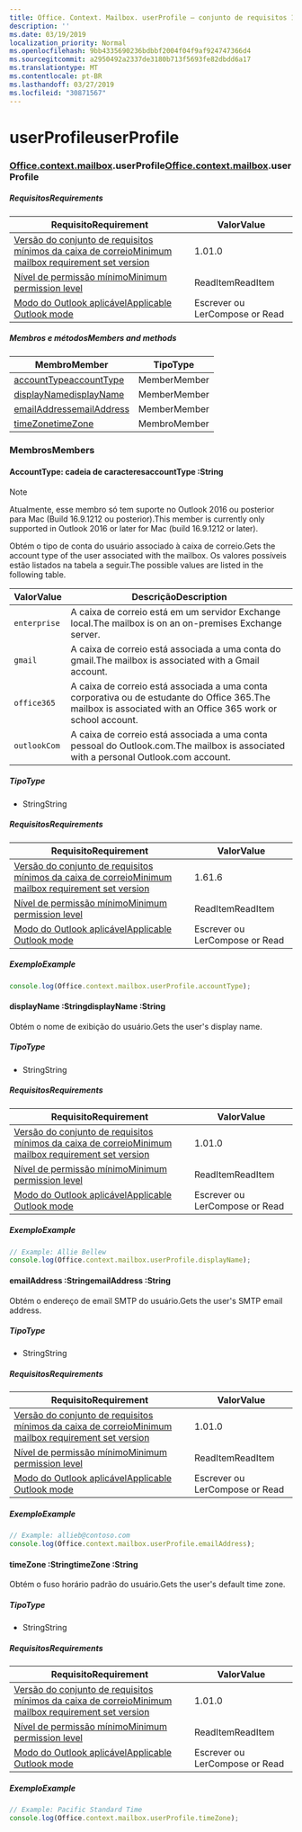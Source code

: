 ```yaml
---
title: Office. Context. Mailbox. userProfile – conjunto de requisitos 1,6
description: ''
ms.date: 03/19/2019
localization_priority: Normal
ms.openlocfilehash: 9bb4335690236bdbbf2004f04f9af924747366d4
ms.sourcegitcommit: a2950492a2337de3180b713f5693fe82dbdd6a17
ms.translationtype: MT
ms.contentlocale: pt-BR
ms.lasthandoff: 03/27/2019
ms.locfileid: "30871567"
---
```

# <a name="userprofile"></a><span data-ttu-id="bfdee-102">userProfile</span><span class="sxs-lookup"><span data-stu-id="bfdee-102">userProfile</span></span>

### <a name="officeofficemdcontextofficecontextmdmailboxofficecontextmailboxmduserprofile"></a><span data-ttu-id="bfdee-103">[Office](Office.md)[.context](Office.context.md)[.mailbox](Office.context.mailbox.md).userProfile</span><span class="sxs-lookup"><span data-stu-id="bfdee-103">[Office](Office.md)[.context](Office.context.md)[.mailbox](Office.context.mailbox.md).userProfile</span></span>

##### <a name="requirements"></a><span data-ttu-id="bfdee-104">Requisitos</span><span class="sxs-lookup"><span data-stu-id="bfdee-104">Requirements</span></span>

|<span data-ttu-id="bfdee-105">Requisito</span><span class="sxs-lookup"><span data-stu-id="bfdee-105">Requirement</span></span>| <span data-ttu-id="bfdee-106">Valor</span><span class="sxs-lookup"><span data-stu-id="bfdee-106">Value</span></span>|
|---|---|
|[<span data-ttu-id="bfdee-107">Versão do conjunto de requisitos mínimos da caixa de correio</span><span class="sxs-lookup"><span data-stu-id="bfdee-107">Minimum mailbox requirement set version</span></span>](/office/dev/add-ins/reference/requirement-sets/outlook-api-requirement-sets)| <span data-ttu-id="bfdee-108">1.0</span><span class="sxs-lookup"><span data-stu-id="bfdee-108">1.0</span></span>|
|[<span data-ttu-id="bfdee-109">Nível de permissão mínimo</span><span class="sxs-lookup"><span data-stu-id="bfdee-109">Minimum permission level</span></span>](/outlook/add-ins/understanding-outlook-add-in-permissions)| <span data-ttu-id="bfdee-110">ReadItem</span><span class="sxs-lookup"><span data-stu-id="bfdee-110">ReadItem</span></span>|
|[<span data-ttu-id="bfdee-111">Modo do Outlook aplicável</span><span class="sxs-lookup"><span data-stu-id="bfdee-111">Applicable Outlook mode</span></span>](/outlook/add-ins/#extension-points)| <span data-ttu-id="bfdee-112">Escrever ou Ler</span><span class="sxs-lookup"><span data-stu-id="bfdee-112">Compose or Read</span></span>|

##### <a name="members-and-methods"></a><span data-ttu-id="bfdee-113">Membros e métodos</span><span class="sxs-lookup"><span data-stu-id="bfdee-113">Members and methods</span></span>

| <span data-ttu-id="bfdee-114">Membro</span><span class="sxs-lookup"><span data-stu-id="bfdee-114">Member</span></span> | <span data-ttu-id="bfdee-115">Tipo</span><span class="sxs-lookup"><span data-stu-id="bfdee-115">Type</span></span> |
|--------|------|
| [<span data-ttu-id="bfdee-116">accountType</span><span class="sxs-lookup"><span data-stu-id="bfdee-116">accountType</span></span>](#accounttype-string) | <span data-ttu-id="bfdee-117">Member</span><span class="sxs-lookup"><span data-stu-id="bfdee-117">Member</span></span> |
| [<span data-ttu-id="bfdee-118">displayName</span><span class="sxs-lookup"><span data-stu-id="bfdee-118">displayName</span></span>](#displayname-string) | <span data-ttu-id="bfdee-119">Member</span><span class="sxs-lookup"><span data-stu-id="bfdee-119">Member</span></span> |
| [<span data-ttu-id="bfdee-120">emailAddress</span><span class="sxs-lookup"><span data-stu-id="bfdee-120">emailAddress</span></span>](#emailaddress-string) | <span data-ttu-id="bfdee-121">Member</span><span class="sxs-lookup"><span data-stu-id="bfdee-121">Member</span></span> |
| [<span data-ttu-id="bfdee-122">timeZone</span><span class="sxs-lookup"><span data-stu-id="bfdee-122">timeZone</span></span>](#timezone-string) | <span data-ttu-id="bfdee-123">Membro</span><span class="sxs-lookup"><span data-stu-id="bfdee-123">Member</span></span> |

### <a name="members"></a><span data-ttu-id="bfdee-124">Membros</span><span class="sxs-lookup"><span data-stu-id="bfdee-124">Members</span></span>

####  <a name="accounttype-string"></a><span data-ttu-id="bfdee-125">AccountType: cadeia de caracteres</span><span class="sxs-lookup"><span data-stu-id="bfdee-125">accountType :String</span></span>

> [!NOTE]
> <span data-ttu-id="bfdee-126">Atualmente, esse membro só tem suporte no Outlook 2016 ou posterior para Mac (Build 16.9.1212 ou posterior).</span><span class="sxs-lookup"><span data-stu-id="bfdee-126">This member is currently only supported in Outlook 2016 or later for Mac (build 16.9.1212 or later).</span></span>

<span data-ttu-id="bfdee-127">Obtém o tipo de conta do usuário associado à caixa de correio.</span><span class="sxs-lookup"><span data-stu-id="bfdee-127">Gets the account type of the user associated with the mailbox.</span></span> <span data-ttu-id="bfdee-128">Os valores possíveis estão listados na tabela a seguir.</span><span class="sxs-lookup"><span data-stu-id="bfdee-128">The possible values are listed in the following table.</span></span>

| <span data-ttu-id="bfdee-129">Valor</span><span class="sxs-lookup"><span data-stu-id="bfdee-129">Value</span></span> | <span data-ttu-id="bfdee-130">Descrição</span><span class="sxs-lookup"><span data-stu-id="bfdee-130">Description</span></span> |
|-------|-------------|
| `enterprise` | <span data-ttu-id="bfdee-131">A caixa de correio está em um servidor Exchange local.</span><span class="sxs-lookup"><span data-stu-id="bfdee-131">The mailbox is on an on-premises Exchange server.</span></span> |
| `gmail` | <span data-ttu-id="bfdee-132">A caixa de correio está associada a uma conta do gmail.</span><span class="sxs-lookup"><span data-stu-id="bfdee-132">The mailbox is associated with a Gmail account.</span></span> |
| `office365` | <span data-ttu-id="bfdee-133">A caixa de correio está associada a uma conta corporativa ou de estudante do Office 365.</span><span class="sxs-lookup"><span data-stu-id="bfdee-133">The mailbox is associated with an Office 365 work or school account.</span></span> |
| `outlookCom` | <span data-ttu-id="bfdee-134">A caixa de correio está associada a uma conta pessoal do Outlook.com.</span><span class="sxs-lookup"><span data-stu-id="bfdee-134">The mailbox is associated with a personal Outlook.com account.</span></span> |

##### <a name="type"></a><span data-ttu-id="bfdee-135">Tipo</span><span class="sxs-lookup"><span data-stu-id="bfdee-135">Type</span></span>

*   <span data-ttu-id="bfdee-136">String</span><span class="sxs-lookup"><span data-stu-id="bfdee-136">String</span></span>

##### <a name="requirements"></a><span data-ttu-id="bfdee-137">Requisitos</span><span class="sxs-lookup"><span data-stu-id="bfdee-137">Requirements</span></span>

|<span data-ttu-id="bfdee-138">Requisito</span><span class="sxs-lookup"><span data-stu-id="bfdee-138">Requirement</span></span>| <span data-ttu-id="bfdee-139">Valor</span><span class="sxs-lookup"><span data-stu-id="bfdee-139">Value</span></span>|
|---|---|
|[<span data-ttu-id="bfdee-140">Versão do conjunto de requisitos mínimos da caixa de correio</span><span class="sxs-lookup"><span data-stu-id="bfdee-140">Minimum mailbox requirement set version</span></span>](/office/dev/add-ins/reference/requirement-sets/outlook-api-requirement-sets)| <span data-ttu-id="bfdee-141">1.6</span><span class="sxs-lookup"><span data-stu-id="bfdee-141">1.6</span></span> |
|[<span data-ttu-id="bfdee-142">Nível de permissão mínimo</span><span class="sxs-lookup"><span data-stu-id="bfdee-142">Minimum permission level</span></span>](/outlook/add-ins/understanding-outlook-add-in-permissions)| <span data-ttu-id="bfdee-143">ReadItem</span><span class="sxs-lookup"><span data-stu-id="bfdee-143">ReadItem</span></span>|
|[<span data-ttu-id="bfdee-144">Modo do Outlook aplicável</span><span class="sxs-lookup"><span data-stu-id="bfdee-144">Applicable Outlook mode</span></span>](/outlook/add-ins/#extension-points)| <span data-ttu-id="bfdee-145">Escrever ou Ler</span><span class="sxs-lookup"><span data-stu-id="bfdee-145">Compose or Read</span></span>|

##### <a name="example"></a><span data-ttu-id="bfdee-146">Exemplo</span><span class="sxs-lookup"><span data-stu-id="bfdee-146">Example</span></span>

```javascript
console.log(Office.context.mailbox.userProfile.accountType);
```

####  <a name="displayname-string"></a><span data-ttu-id="bfdee-147">displayName :String</span><span class="sxs-lookup"><span data-stu-id="bfdee-147">displayName :String</span></span>

<span data-ttu-id="bfdee-148">Obtém o nome de exibição do usuário.</span><span class="sxs-lookup"><span data-stu-id="bfdee-148">Gets the user's display name.</span></span>

##### <a name="type"></a><span data-ttu-id="bfdee-149">Tipo</span><span class="sxs-lookup"><span data-stu-id="bfdee-149">Type</span></span>

*   <span data-ttu-id="bfdee-150">String</span><span class="sxs-lookup"><span data-stu-id="bfdee-150">String</span></span>

##### <a name="requirements"></a><span data-ttu-id="bfdee-151">Requisitos</span><span class="sxs-lookup"><span data-stu-id="bfdee-151">Requirements</span></span>

|<span data-ttu-id="bfdee-152">Requisito</span><span class="sxs-lookup"><span data-stu-id="bfdee-152">Requirement</span></span>| <span data-ttu-id="bfdee-153">Valor</span><span class="sxs-lookup"><span data-stu-id="bfdee-153">Value</span></span>|
|---|---|
|[<span data-ttu-id="bfdee-154">Versão do conjunto de requisitos mínimos da caixa de correio</span><span class="sxs-lookup"><span data-stu-id="bfdee-154">Minimum mailbox requirement set version</span></span>](/office/dev/add-ins/reference/requirement-sets/outlook-api-requirement-sets)| <span data-ttu-id="bfdee-155">1.0</span><span class="sxs-lookup"><span data-stu-id="bfdee-155">1.0</span></span>|
|[<span data-ttu-id="bfdee-156">Nível de permissão mínimo</span><span class="sxs-lookup"><span data-stu-id="bfdee-156">Minimum permission level</span></span>](/outlook/add-ins/understanding-outlook-add-in-permissions)| <span data-ttu-id="bfdee-157">ReadItem</span><span class="sxs-lookup"><span data-stu-id="bfdee-157">ReadItem</span></span>|
|[<span data-ttu-id="bfdee-158">Modo do Outlook aplicável</span><span class="sxs-lookup"><span data-stu-id="bfdee-158">Applicable Outlook mode</span></span>](/outlook/add-ins/#extension-points)| <span data-ttu-id="bfdee-159">Escrever ou Ler</span><span class="sxs-lookup"><span data-stu-id="bfdee-159">Compose or Read</span></span>|

##### <a name="example"></a><span data-ttu-id="bfdee-160">Exemplo</span><span class="sxs-lookup"><span data-stu-id="bfdee-160">Example</span></span>

```javascript
// Example: Allie Bellew
console.log(Office.context.mailbox.userProfile.displayName);
```

####  <a name="emailaddress-string"></a><span data-ttu-id="bfdee-161">emailAddress :String</span><span class="sxs-lookup"><span data-stu-id="bfdee-161">emailAddress :String</span></span>

<span data-ttu-id="bfdee-162">Obtém o endereço de email SMTP do usuário.</span><span class="sxs-lookup"><span data-stu-id="bfdee-162">Gets the user's SMTP email address.</span></span>

##### <a name="type"></a><span data-ttu-id="bfdee-163">Tipo</span><span class="sxs-lookup"><span data-stu-id="bfdee-163">Type</span></span>

*   <span data-ttu-id="bfdee-164">String</span><span class="sxs-lookup"><span data-stu-id="bfdee-164">String</span></span>

##### <a name="requirements"></a><span data-ttu-id="bfdee-165">Requisitos</span><span class="sxs-lookup"><span data-stu-id="bfdee-165">Requirements</span></span>

|<span data-ttu-id="bfdee-166">Requisito</span><span class="sxs-lookup"><span data-stu-id="bfdee-166">Requirement</span></span>| <span data-ttu-id="bfdee-167">Valor</span><span class="sxs-lookup"><span data-stu-id="bfdee-167">Value</span></span>|
|---|---|
|[<span data-ttu-id="bfdee-168">Versão do conjunto de requisitos mínimos da caixa de correio</span><span class="sxs-lookup"><span data-stu-id="bfdee-168">Minimum mailbox requirement set version</span></span>](/office/dev/add-ins/reference/requirement-sets/outlook-api-requirement-sets)| <span data-ttu-id="bfdee-169">1.0</span><span class="sxs-lookup"><span data-stu-id="bfdee-169">1.0</span></span>|
|[<span data-ttu-id="bfdee-170">Nível de permissão mínimo</span><span class="sxs-lookup"><span data-stu-id="bfdee-170">Minimum permission level</span></span>](/outlook/add-ins/understanding-outlook-add-in-permissions)| <span data-ttu-id="bfdee-171">ReadItem</span><span class="sxs-lookup"><span data-stu-id="bfdee-171">ReadItem</span></span>|
|[<span data-ttu-id="bfdee-172">Modo do Outlook aplicável</span><span class="sxs-lookup"><span data-stu-id="bfdee-172">Applicable Outlook mode</span></span>](/outlook/add-ins/#extension-points)| <span data-ttu-id="bfdee-173">Escrever ou Ler</span><span class="sxs-lookup"><span data-stu-id="bfdee-173">Compose or Read</span></span>|

##### <a name="example"></a><span data-ttu-id="bfdee-174">Exemplo</span><span class="sxs-lookup"><span data-stu-id="bfdee-174">Example</span></span>

```javascript
// Example: allieb@contoso.com
console.log(Office.context.mailbox.userProfile.emailAddress);
```

####  <a name="timezone-string"></a><span data-ttu-id="bfdee-175">timeZone :String</span><span class="sxs-lookup"><span data-stu-id="bfdee-175">timeZone :String</span></span>

<span data-ttu-id="bfdee-176">Obtém o fuso horário padrão do usuário.</span><span class="sxs-lookup"><span data-stu-id="bfdee-176">Gets the user's default time zone.</span></span>

##### <a name="type"></a><span data-ttu-id="bfdee-177">Tipo</span><span class="sxs-lookup"><span data-stu-id="bfdee-177">Type</span></span>

*   <span data-ttu-id="bfdee-178">String</span><span class="sxs-lookup"><span data-stu-id="bfdee-178">String</span></span>

##### <a name="requirements"></a><span data-ttu-id="bfdee-179">Requisitos</span><span class="sxs-lookup"><span data-stu-id="bfdee-179">Requirements</span></span>

|<span data-ttu-id="bfdee-180">Requisito</span><span class="sxs-lookup"><span data-stu-id="bfdee-180">Requirement</span></span>| <span data-ttu-id="bfdee-181">Valor</span><span class="sxs-lookup"><span data-stu-id="bfdee-181">Value</span></span>|
|---|---|
|[<span data-ttu-id="bfdee-182">Versão do conjunto de requisitos mínimos da caixa de correio</span><span class="sxs-lookup"><span data-stu-id="bfdee-182">Minimum mailbox requirement set version</span></span>](/office/dev/add-ins/reference/requirement-sets/outlook-api-requirement-sets)| <span data-ttu-id="bfdee-183">1.0</span><span class="sxs-lookup"><span data-stu-id="bfdee-183">1.0</span></span>|
|[<span data-ttu-id="bfdee-184">Nível de permissão mínimo</span><span class="sxs-lookup"><span data-stu-id="bfdee-184">Minimum permission level</span></span>](/outlook/add-ins/understanding-outlook-add-in-permissions)| <span data-ttu-id="bfdee-185">ReadItem</span><span class="sxs-lookup"><span data-stu-id="bfdee-185">ReadItem</span></span>|
|[<span data-ttu-id="bfdee-186">Modo do Outlook aplicável</span><span class="sxs-lookup"><span data-stu-id="bfdee-186">Applicable Outlook mode</span></span>](/outlook/add-ins/#extension-points)| <span data-ttu-id="bfdee-187">Escrever ou Ler</span><span class="sxs-lookup"><span data-stu-id="bfdee-187">Compose or Read</span></span>|

##### <a name="example"></a><span data-ttu-id="bfdee-188">Exemplo</span><span class="sxs-lookup"><span data-stu-id="bfdee-188">Example</span></span>

```javascript
// Example: Pacific Standard Time
console.log(Office.context.mailbox.userProfile.timeZone);
```
